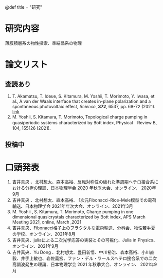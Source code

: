 @def title = "研究"

# 研究内容
薄膜積層系の物性探索、準結晶系の物理

# 論文リスト
## 査読あり
1. T. Akamatsu, T. Ideue, S. Kitamura, M. Yoshii, T. Morimoto, Y. Iwasa, et al., A van der Waals interface that creates in-plane polarization and a spontaneous photovoltaic effect, _Science_, __372__, 6537, pp. 68-72 (2021). [link](https://www.science.org/doi/abs/10.1126/science.aaz9146)
2. M. Yoshii, S. Kitamura, T. Morimoto, Topological charge pumping in quasiperiodic systems characterized by Bott index, Physical　Review B, 104, 155126 (2021).   

## 投稿中

# 口頭発表
1. 吉井真央 、北村想太、森本高裕、反転対称性の破れた準周期ヘテロ接合系における分極の理論、日本物理学会 2020 年秋季大会、オンライン、 2020年9月
2. 吉井真央 、北村想太、森本高裕、 1次元Fibonacci-Rice-Mele模型での電荷輸送、日本物理学会 2021年年次大会、オンライン、2021年3月
3. M. Yoshii , S. Kitamura, T. Morimoto, Charge pumping in one dimensional quasicrystals characterized by Bott index, APS March Meeting 2021, online, March ,2021
4. 吉井真央、Fibonacci格子上のフラクタルな電荷輸送、分科会、物性若手夏の学校、オンライン、2021年8月
5. 吉井真央、juliaによる二次光学応答の実装とその可視化、Julia in Physics、オンライン、2021年9月
6. 吉井真央、Yu Dong 、北村想太、豊田新悟、中川裕治、森本高裕、小川直毅、井手上敏也、岩佐義宏、ファン・デル・ワールスヘテロ接合系での二次高調波発生の理論、日本物理学会 2021 年秋季大会、オンライン、 2021年9月


